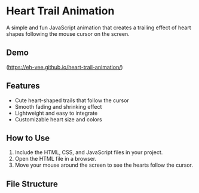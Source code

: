 # Heart Trail Animation

A simple and fun JavaScript animation that creates a trailing effect of heart shapes following the mouse cursor on the screen.

## Demo

(https://eh-vee.github.io/heart-trail-animation/)

## Features

- Cute heart-shaped trails that follow the cursor
- Smooth fading and shrinking effect
- Lightweight and easy to integrate
- Customizable heart size and colors

## How to Use

1. Include the HTML, CSS, and JavaScript files in your project.
2. Open the HTML file in a browser.
3. Move your mouse around the screen to see the hearts follow the cursor.

## File Structure


